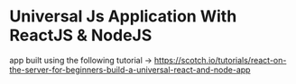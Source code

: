 # Universal Js Application With ReactJS & NodeJS

app built using the following tutorial -> https://scotch.io/tutorials/react-on-the-server-for-beginners-build-a-universal-react-and-node-app

